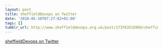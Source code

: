 ```yaml
---
layout: post
title: sheffieldDevops on Twitter
date: '2018-05-10T07:27:02+01:00'
tags: []
tumblr_url: http://www.sheffielddevops.org.uk/post/173763516969/sheffielddevops-on-twitter
---
```

[sheffieldDevops on Twitter](https://twitter.com/sheffieldDevops/status/994538374240272384)  
